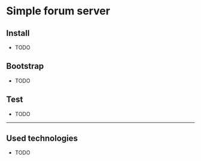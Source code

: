 # Simple forum server

## Install

* TODO

## Bootstrap

* TODO

## Test

* TODO

___

## Used technologies

* TODO
